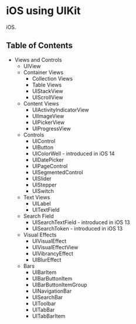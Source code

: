 # iOS using UIKit

iOS.

## Table of Contents 

* Views and Controls 
  * UIView 
  * Container Views
    * Collection Views 
    * Table Views 
    * UIStackView 
    * UIScrollView 
  * Content Views 
    * UIActivityIndicatorView 
    * UIImageView 
    * UIPickerView 
    * UIProgressView
  * Controls 
    * UIControl 
    * UIButton 
    * UIColorWell - introduced in iOS 14 
    * UIDatePicker 
    * UIPageControl 
    * UISegmentedControl 
    * UISlider
    * UIStepper 
    * UISwitch 
  * Text Views 
    * UILabel
    * UITextField
  * Search Field 
    * UISearchTextField - introduced in iOS 13
    * UISearchToken - introduced in iOS 13
  * Visual Effects 
    * UIVisualEffect 
    * UIVisualEffectView 
    * UIVibrancyEffect 
    * UIBlurEffect 
  * Bars 
    * UIBarItem 
    * UIBarButtonItem 
    * UIBarButtonItemGroup
    * UINavigationBar 
    * UISearchBar 
    * UIToolbar 
    * UITabBar 
    * UITabBarItem 


